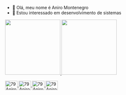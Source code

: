 - 👋 Olá, meu nome é Aniro Montenegro
- 👀 Estou interessado em desenvolvimento de sistemas






<div>

  <a href= "https://github.com/79Aniro/79Aniro">
      <img height="180em" src="https://github-readme-stats.vercel.app/api?username=79Aniro&show_icons=true&theme=dracula&include_all_commits-true&count_private-true"/>
   <img height="180em" src="https://github-readme-stats.vercel.app/api/top-langs/?username=79Aniro&layout=compact&langs_count=16&theme=dracula"/>
   
</div>

 <div style="display:inline_block"><br>
  <img align="center" alt= "79Aniro-ts" height="30" width="40" src="https://cdn.jsdelivr.net/gh/devicons/devicon/icons/typescript/typescript-original.svg"/>
   <img align="center" alt= "79Aniro-ts" height="30" width="40" src="https://cdn.jsdelivr.net/gh/devicons/devicon/icons/flutter/flutter-original.svg" />
  <img align="center" alt= "79Aniro-ts" height="30" width="40" src="https://cdn.jsdelivr.net/gh/devicons/devicon/icons/python/python-original-wordmark.svg" />
   <img align="center" alt= "79Aniro-ts" height="30" width="40" src="https://cdn.jsdelivr.net/gh/devicons/devicon/icons/c/c-original.svg" />

 </div>
